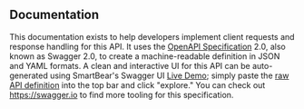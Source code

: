 <h2>Documentation</h2>

This documentation exists to help developers implement client requests and response handling for this API. It uses the [OpenAPI Specification](https://github.com/OAI/OpenAPI-Specification) 2.0, also known as Swagger 2.0, to create a machine-readable definition in JSON and YAML formats. A clean and interactive UI for this API can be auto-generated using SmartBear's Swagger UI [Live Demo](https://petstore.swagger.io); simply paste the [raw API definition](https://raw.githubusercontent.com/Microsoft/MSRC-Microsoft-Engage-API/master/docs/swagger.json) into the top bar and click "explore." You can check out https://swagger.io to find more tooling for this specification.
